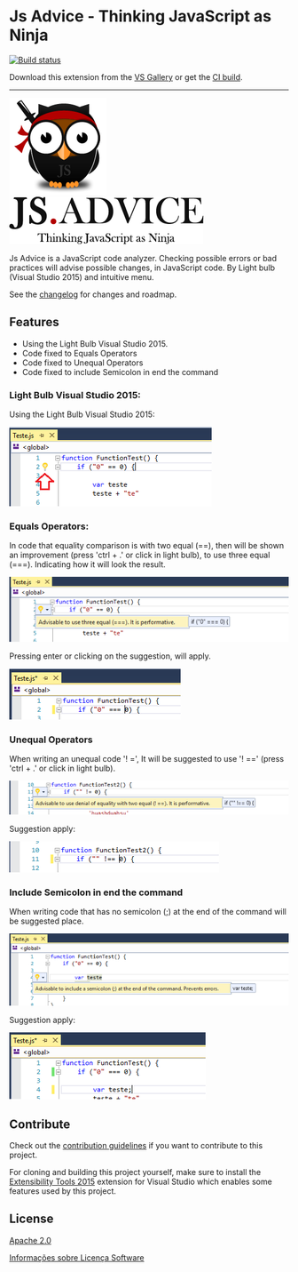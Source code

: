 # Js Advice - Thinking JavaScript as Ninja

[![Build status](https://ci.appveyor.com/api/projects/status/au4adqoicqd04ip1?svg=true)](https://ci.appveyor.com/project/MackMendes/jsadvice-beta)

Download this extension from the [VS Gallery](https://visualstudiogallery.msdn.microsoft.com/fdb40cc5-7e22-4d35-9b07-ce7e5aee3a46?SRC=VSIDE)
or get the [CI build](http://vsixgallery.com/extension/8e5bc658-1ed9-4839-939b-204b758063a6/).

---------------------------------------

![Context Menu](art/logo/coruja-175x175.png) ![Context Menu](art/logo/js-advice-350.png)


Js Advice is a JavaScript code analyzer. Checking possible errors or bad practices will advise possible changes, in JavaScript code. By Light bulb (Visual Studio 2015) and intuitive menu.

See the [changelog](CHANGELOG.md) for changes and roadmap.

## Features

- Using the Light Bulb Visual Studio 2015.
- Code fixed to Equals Operators
- Code fixed to Unequal Operators
- Code fixed to include Semicolon in end the command

### Light Bulb Visual Studio 2015:
Using the Light Bulb Visual Studio 2015:

![Context Menu](art/features/LightBulb.PNG)

### Equals Operators:
In code that equality comparison is with two equal (==), then will be shown an improvement (press 'ctrl + .' or click in light bulb), to use three equal (===). Indicating how it will look the result.  

![Context Menu](art/features/EqualOperators1.PNG)

Pressing enter or clicking on the suggestion, will apply.

![Context Menu](art/features/EqualOperators2.PNG)

### Unequal Operators
When writing an unequal code '! =', It will be suggested to use '! ==' (press 'ctrl + .' or click in light bulb).

![Context Menu](art/features/UnequalOperators.PNG)

Suggestion apply:

![Context Menu](art/features/UnequalOperators2.PNG)

### Include Semicolon in end the command
When writing code that has no semicolon (;) at the end of the command will be suggested place.

![Context Menu](art/features/IncludeSemicolon.PNG)

Suggestion apply:

![Context Menu](art/features/IncludeSemicolon2.PNG)

## Contribute
Check out the [contribution guidelines](CONTRIBUTING.md)
if you want to contribute to this project.

For cloning and building this project yourself, make sure
to install the
[Extensibility Tools 2015](https://visualstudiogallery.msdn.microsoft.com/ab39a092-1343-46e2-b0f1-6a3f91155aa6)
extension for Visual Studio which enables some features
used by this project.

## License
[Apache 2.0](LICENSE)

[Informações sobre Licença Software](http://pt.stackoverflow.com/questions/76093/aplicar-licen%C3%A7as-ao-github)

